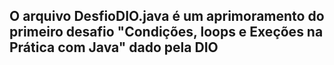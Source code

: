## O arquivo DesfioDIO.java é um aprimoramento do primeiro desafio "Condições, loops e Exeções na Prática com Java" dado pela DIO
